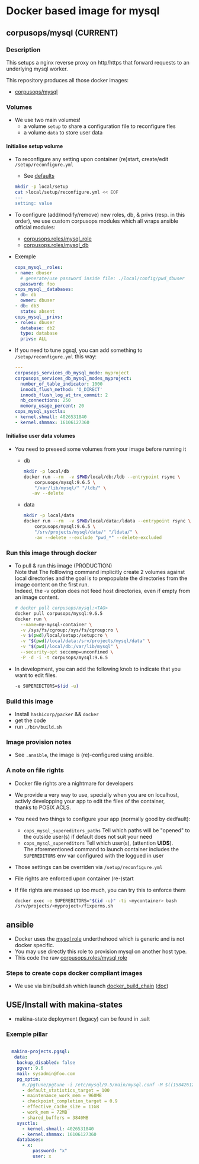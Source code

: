# Docker based image for mysql



## corpusops/mysql (CURRENT)
### Description
This setups a nginx reverse proxy on http/https that forward requests
to an underlying mysql worker.

This repository produces all those docker images:
- [corpusops/mysql](https://hub.docker.com/r/corpusops/mysql/)

### Volumes
- We use two main volumes!
    - a volume ``setup`` to share a configuration file to reconfigure fles
    - a volume ``data`` to store user data

#### Initialise setup volume
- To reconfigure any setting upon container (re)start, create/edit ``/setup/reconfigure.yml``
    - See [defaults](/ansible/roles/mysql/defaults/main.yml)

    ```sh
    mkdir -p local/setup
    cat >local/setup/reconfigure.yml << EOF
    ---
    setting: value
    ```

- To configure (add/modify/remove) new roles, db, & privs (resp. in this order),  we use custom corpusops modules which all wraps ansible official modules:
   - [corpusops.roles/mysql_role](https://github.com/corpusops/roles/tree/master/mysql_role)
   - [corpusops.roles/mysql_db](https://github.com/corpusops/roles/tree/master/mysql_db)
- Exemple

    ```yaml
    cops_mysql__roles:
    - name: dbuser
      # generate/use password inside file: ./local/config/pwd_dbuser
      password: foo
    cops_mysql__databases:
    - db: db
      owner: dbuser
    - db: db3
      state: absent
    cops_mysql__privs:
    - roles: dbuser
      database: db2
      type: database
      privs: ALL

    ```

- If you need to tune pgsql, you can add something to ``/setup/reconfigure.yml`` this way:

    ```yaml
    ---
	corpusops_services_db_mysql_mode: myproject
	corpusops_services_db_mysql_modes_myproject:
	  number_of_table_indicator: 1000
	  innodb_flush_method: 'O_DIRECT'
	  innodb_flush_log_at_trx_commit: 2
	  nb_connections: 250
	  memory_usage_percent: 20
    cops_mysql_sysctls:
    - kernel.shmall: 4026531840
    - kernel.shmmax: 16106127360
    ```

#### Initialise user data volumes
- You need to preseed some volumes from your image before running it
    - db

        ```sh
        mkdir -p local/db
        docker run --rm  -v $PWD/local/db:/ldb --entrypoint rsync \
            corpusops/mysql:9.6.5 \
            "/var/lib/mysql/" "/ldb/" \
           -av --delete
        ```

    - data

        ```sh
        mkdir -p local/data
        docker run --rm  -v $PWD/local/data:/ldata --entrypoint rsync \
            corpusops/mysql:9.6.5 \
            "/srv/projects/mysql/data/" "/ldata/" \
            -av --delete --exclude "pwd_*" --delete-excluded
        ```

### Run this image through docker
- To pull & run this image (PRODUCTION) <br/>
  Note that The folllowing command implicitly create 2 volumes against local directories and the goal
  is to prepopulate the directories from the image content on the first run.<br/>
  Indeed, the -v option does not feed host directories, even if empty from an image content.

    ```sh
    # docker pull corpusops/mysql:<TAG>
    docker pull corpusops/mysql:9.6.5
    docker run \
      --name=my-mysql-container \
      -v /sys/fs/cgroup:/sys/fs/cgroup:ro \
      -v $(pwd)/local/setup:/setup:ro \
      -v "$(pwd)/local/data:/srv/projects/mysql/data" \
      -v "$(pwd)/local/db:/var/lib/mysql" \
      --security-opt seccomp=unconfined \
      -P -d -i -t corpusops/mysql:9.6.5
    ```

- In development, you can add the following knob to indicate that you want to
  edit files.

    ```sh
    -e SUPEREDITORS=$(id -u)
    ```

### Build this image
- Install ``hashicorp/packer`` && ``docker``
- get the code
- run ``./bin/build.sh``

### Image provision notes
- See ``.ansible``, the image is (re)-configured using ansible.

### A note on file rights
- Docker file rights are a nightmare for developers
- We provide a very way to use, specially when you are on localhost,<br/>
  activly developping  your app to edit the files of the container,<br/>
  thanks to POSIX ACLS.
- You need two things to configure your app (normally good by dedfault):
    - ``cops_mysql_supereditors_paths`` Tell which paths will be "opened" to the outside user(s) if default does not suit your need
    - ``cops_mysql_supereditors`` Tell which user(s), (attention **UIDS**).<br/>
      The aforementioned command to launch container includes the ``SUPEREDITORS`` env var configured with the loggued in user
- Those settings can be overriden via ``/setup/reconfigure.yml``
- File rights are enforced upon container (re-)start
- If file rights are messed up too much, you can try this to enforce them

    ```sh
    docker exec -e SUPEREDITORS="$(id -u)" -ti <mycontainer> bash
    /srv/projects/<myproject>/fixperms.sh
    ```

## ansible
- Docker uses the [mysql role](.ansible/roles/mysql) underthehood which
  is generic and is not docker specific.
- You may use directly this role to provision mysql on another host type.
- This code the raw [corpusops.roles/mysql role](https://github.com/corpusops/roles/tree/master/services_db_mysql)

### Steps to create cops docker compliant images
- We use via  bin/build.sh which launch [docker_build_chain](https://github.com/corpusops/corpusops.bootstrap/blob/master/hacking/docker_build_chain.py) ([doc](https://github.com/corpusops/corpusops.bootstrap/blob/master/doc/docker_build_chain.md#sumup-steps-to-create-corpusops-docker-compliant-images))



## USE/Install with makina-states
- makina-state deployment (legacy) can be found in .salt

### Exemple pillar

```yaml

  makina-projects.pgsql:
   data:
    backup_disabled: false
    pgver: 9.6
    mail: sysadmin@foo.com
    pg_optim:
      #./pgtune/pgtune -i /etc/mysql/9.5/main/mysql.conf -M $((15842612*1024))
      - default_statistics_target = 100
      - maintenance_work_mem = 960MB
      - checkpoint_completion_target = 0.9
      - effective_cache_size = 11GB
      - work_mem = 72MB
      - shared_buffers = 3840MB
    sysctls:
      - kernel.shmall: 4026531840
      - kernel.shmmax: 16106127360
    databases:
      - x:
          password: "x"
          user: x
```
     



